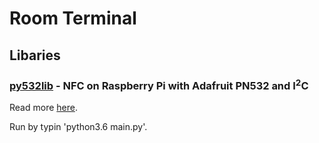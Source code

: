 # Room Terminal

## Libaries

### [py532lib](https://github.com/HubCityLabs/py532lib) - NFC on Raspberry Pi with Adafruit PN532 and I<sup>2</sup>C
Read more [here](https://www.element14.com/community/community/raspberry-pi/blog/2012/12/14/nfc-on-raspberrypi-with-pn532-py532lib-and-i2c).


Run by typin 'python3.6 main.py'.
